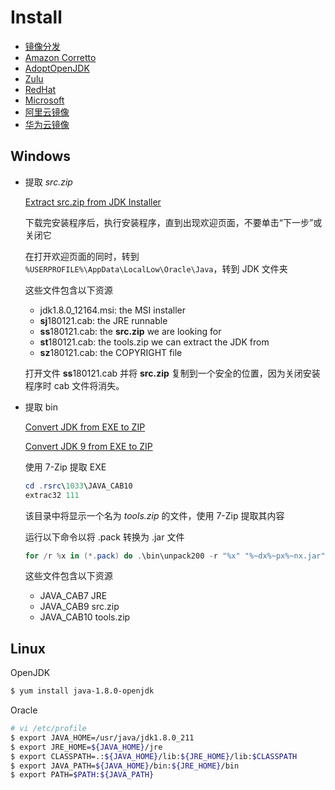 # Install

- [镜像分发](https://www.injdk.cn/)
- [Amazon Corretto](https://aws.amazon.com/cn/corretto/)
- [AdoptOpenJDK](https://adoptopenjdk.net/)
- [Zulu](https://www.azul.com/downloads/)
- [RedHat](https://developers.redhat.com/products/openjdk/download)
- [Microsoft](https://www.microsoft.com/openjdk)
- [阿里云镜像](https://www.kagura.me/dev/20200424112618.html)
- [华为云镜像](https://repo.huaweicloud.com/java/jdk/)

## Windows

- 提取 *src.zip*

  [Extract src.zip from JDK Installer](https://bgasparotto.com/extract-src-zip-jdk-installer)

  下载完安装程序后，执行安装程序，直到出现欢迎页面，不要单击“下一步”或关闭它

  在打开欢迎页面的同时，转到 `%USERPROFILE%\AppData\LocalLow\Oracle\Java`，转到 JDK 文件夹

  这些文件包含以下资源
  
  - jdk1.8.0_12164.msi: the MSI installer
  - **sj**180121.cab: the JRE runnable
  - **ss**180121.cab: the **src.zip** we are looking for
  - **st**180121.cab: the tools.zip we can extract the JDK from
  - **sz**180121.cab: the COPYRIGHT file
  
  打开文件 **ss**180121.cab 并将 **src.zip** 复制到一个安全的位置，因为关闭安装程序时 cab 文件将消失。

- 提取 bin

  [Convert JDK from EXE to ZIP](https://bgasparotto.com/convert-jdk-exe-zip)

  [Convert JDK 9 from EXE to ZIP](https://bgasparotto.com/convert-jdk-9-exe-zip)
  
  使用 7-Zip 提取 EXE
  
  ```powershell
  cd .rsrc\1033\JAVA_CAB10
  extrac32 111
  ```
  
  该目录中将显示一个名为 *tools.zip* 的文件，使用 7-Zip 提取其内容
  
  运行以下命令以将 .pack 转换为 .jar 文件
  
  ```powershell
  for /r %x in (*.pack) do .\bin\unpack200 -r "%x" "%~dx%~px%~nx.jar"
  ```
  
  这些文件包含以下资源
  
  - JAVA_CAB7 JRE
  - JAVA_CAB9 src.zip
  - JAVA_CAB10 tools.zip

## Linux

OpenJDK

```bash
$ yum install java-1.8.0-openjdk
```

Oracle

```bash
# vi /etc/profile
$ export JAVA_HOME=/usr/java/jdk1.8.0_211
$ export JRE_HOME=${JAVA_HOME}/jre
$ export CLASSPATH=.:${JAVA_HOME}/lib:${JRE_HOME}/lib:$CLASSPATH
$ export JAVA_PATH=${JAVA_HOME}/bin:${JRE_HOME}/bin
$ export PATH=$PATH:${JAVA_PATH}
```


